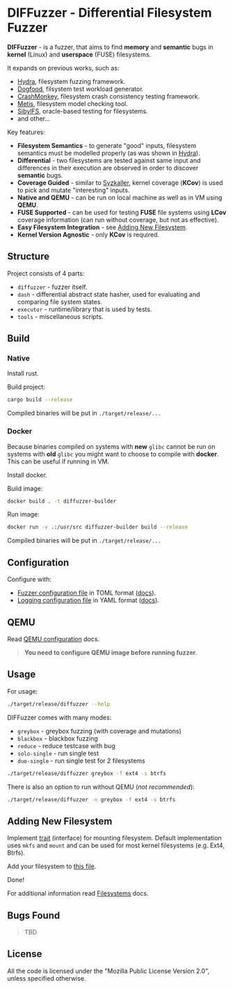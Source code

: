# DIFFuzzer - Differential Filesystem Fuzzer

__DIFFuzzer__ - is a fuzzer, that aims to find __memory__ and __semantic__ bugs in __kernel__ (Linux) and __userspace__ (FUSE) filesystems.

It expands on previous works, such as:

- [Hydra](https://dl.acm.org/doi/abs/10.1145/3341301.3359662), filesystem fuzzing framework.
- [Dogfood](https://dl.acm.org/doi/abs/10.1145/3377811.3380350), filsystem test workload generator.
- [CrashMonkey](https://dl.acm.org/doi/abs/10.1145/3320275), filesystem crash consistency testing framework.
- [Metis](https://www.usenix.org/conference/fast24/presentation/liu-yifei), filesystem model checking tool.
- [SibylFS](https://dl.acm.org/doi/abs/10.1145/2815400.2815411), oracle-based testing for filesystems.
- and other...

Key features:

- __Filesystem Semantics__ - to generate "good" inputs, filesystem semantics must be modelled properly (as was shown in [Hydra](https://dl.acm.org/doi/abs/10.1145/3341301.3359662)).
- __Differential__ - two filesystems are tested against same input and differences in their execution are observed in order to discover __semantic__ bugs.
- __Coverage Guided__ - similar to [Syzkaller](https://github.com/google/syzkaller), kernel coverage (__KCov__) is used to pick and mutate "interesting" inputs.
- __Native and QEMU__ - can be run on local machine as well as in VM using __QEMU__.
- __FUSE Supported__ - can be used for testing __FUSE__ file systems using __LCov__ coverage information (can run without coverage, but not as effective).
- __Easy Filesystem Integration__ - see [Adding New Filesystem](#adding-new-filesystem).
- __Kernel Version Agnostic__ - only __KCov__ is required.

## Structure

Project consists of 4 parts:

- `diffuzzer` - fuzzer itself.
- `dash` - differential abstract state hasher, used for evaluating and comparing file system states.
- `executor` - runtime/library that is used by tests.
- `tools` - miscellaneous scripts.

## Build

### Native

Install rust.

Build project:

```sh
cargo build --release
```

Compiled binaries will be put in `./target/release/...`

### Docker

Because binaries compiled on systems with __new__ `glibc` cannot be run on systems with __old__ `glibc` you might want to choose to compile with __docker__. This can be useful if running in VM.

Install docker.

Build image:

```sh
docker build . -t diffuzzer-builder
```

Run image:

```sh
docker run -v .:/usr/src diffuzzer-builder build --release
```

Compiled binaries will be put in `./target/release/...`

## Configuration

Configure with:

- [Fuzzer configuration file](./config.toml) in TOML format ([docs](./diffuzzer/src/config.rs)).
- [Logging configuration file](./log4rs.yml) in YAML format ([docs](https://docs.rs/log4rs/latest/log4rs/#configuration)).

## QEMU

Read [QEMU configuration](./docs/QEMU.md) docs.

> __You need to configure QEMU image before running fuzzer.__

## Usage

For usage:

```sh
./target/release/diffuzzer --help
```

DIFFuzzer comes with many modes:

- `greybox` - greybox fuzzing (with coverage and mutations)
- `blackbox` - blackbox fuzzing
- `reduce` - reduce testcase with bug
- `solo-single` - run single test
- `duo-single` - run single test for 2 filesystems

```sh
./target/release/diffuzzer greybox -f ext4 -s btrfs
```

There is also an option to run without QEMU (*not recommended*):

```sh
./target/release/diffuzzer -n greybox -f ext4 -s btrfs
```

## Adding New Filesystem

Implement [trait](./diffuzzer/src/mount/mod.rs) (interface) for mounting filesystem. Default implementation uses `mkfs` and `mount` and can be used for most kernel filesystems (e.g. Ext4, Btrfs).

Add your filesystem to [this file](./diffuzzer/src/filesystems.rs).

Done!

For additional information read [Filesystems](./docs/Filesystems.md) docs.

## Bugs Found

>TBD

## License

All the code is licensed under the "Mozilla Public License Version 2.0", unless specified otherwise.
